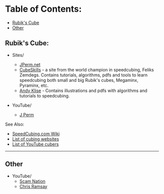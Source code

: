 # Table of Contents:
- [Rubik's Cube](#rubik's-cube)
- [Other](#other)

## Rubik's Cube:
* Sites/
	* [JPerm.net](https://jperm.net)
    * [CubeSkills](https://www.cubeskills.com/) - a site from the world champion in speedcubing, Feliks Zemdegs. Contains tutorials, algorithms, pdfs and tools to learn speedcubing both small and big Rubik's cubes, Megaminx, Pyraminx, etc.
    * [Andy Klise](http://www.kungfoomanchu.com/) - Contains illustrations and pdfs with algorithms and tutorials to speedcubing.

* YouTube/
    * [J Perm](https://www.youtube.com/channel/UCqTVfT9JQqhA6_Hi_h_h97Q)

See Also:
* [SpeedCubing.com Wiki](https://www.speedsolving.com/wiki/index.php/Main_Page)
* [List of cubing websites](https://www.speedsolving.com/wiki/index.php/List_of_cubing_websites)
* [List of YouTube cubers](https://www.speedsolving.com/wiki/index.php/List_of_cubing_websites)

---

## Other 
* YouTube/
    * [Scam Nation](https://www.youtube.com/channel/UCRd9JHiQvqwT8O4d0QGI9jQ)
    * [Chris Ramsay](https://www.youtube.com/channel/UCrPUg54jUy1T_wII9jgdRbg)
